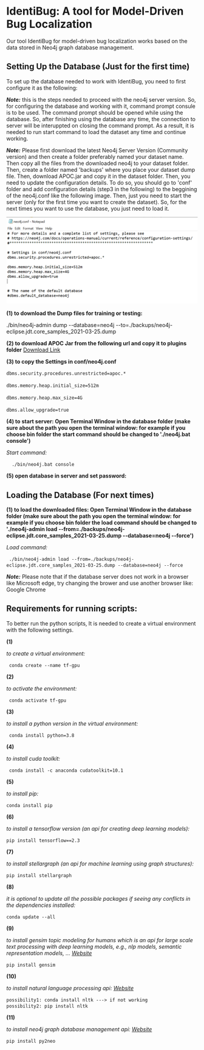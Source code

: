 # IdentiBug: A tool for Model-Driven Bug Localization
Our tool IdentiBug for model-driven bug localization works based on the data stored in Neo4j graph database management.  

## Setting Up the Database (Just for the first time)
To set up the database needed to work with IdentiBug, you need to first configure it as the following:

***Note:*** this is the steps needed to proceed with the neo4j server version. So, for configuring the database and working with it, command prompt consule is to be used. The command prompt should be opened while using the database. So, after finishing using the database any time, the connection to server will be interuppted on closing the command prompt. As a result, it is needed to run start command to load the dataset any time and continue working. 

***Note:*** Please first download the latest Neo4j Server Version (Community version) and then create a folder preferably named your dataset name. Then copy all the files from the downloaded neo4j to your dataset folder. Then, create a folder named 'backups' where you place your dataset dump file. Then, download APOC.jar and copy it in the dataset folder. Then, you need to update the configuration details. To do so, you should go to 'conf' folder and add configuration details (step3 in the following) to the beggining of the neo4j.conf like the following image. Then, just you need to start the server (only for the first time you want to create the dataset). So, for the next times you want to use the database, you just need to load it.

![alternative text](conf_settings.PNG "Image Title")

**(1) to download the Dump files for training or testing:**

./bin/neo4j-admin dump --database=neo4j --to=./backups/neo4j-eclipse.jdt.core_samples_2021-03-25.dump
    
**(2) to download APOC Jar from the following url and copy it to plugins folder**  [Download Link](https://github.com/neo4j-contrib/neo4j-apoc-procedures/releases/)

**(3) to copy the Settings in conf/neo4j.conf**

    dbms.security.procedures.unrestricted=apoc.*
    
    dbms.memory.heap.initial_size=512m
    
    dbms.memory.heap.max_size=4G
    
    dbms.allow_upgrade=true

**(4) to start server: Open Terminal Window in the database folder (make sure about the path you open the terminal window: for example if you choose bin folder the start command should be changed to './neo4j.bat console')**

*Start command:*

      ./bin/neo4j.bat console
    
**(5) open database in server and set password:**

## Loading the Database (For next times)
**(1) to load the downloaded files: Open Terminal Window in the database folder (make sure about the path you open the terminal window: for example if you choose bin folder the load command should be changed to './neo4j-admin load --from=./backups/neo4j-eclipse.jdt.core_samples_2021-03-25.dump --database=neo4j --force')**

*Load command:*

     ./bin/neo4j-admin load --from=./backups/neo4j-eclipse.jdt.core_samples_2021-03-25.dump --database=neo4j --force
     
***Note:*** Please note that if the database server does not work in a browser like Microsoft edge, try changing the brower and use another browser like: Google Chrome

## Requirements for running scripts:
To better run the python scripts, It is needed to create a virtual environment with the following settings.

**(1)**

*to create a virtual environment:*

     conda create --name tf-gpu
     
**(2)**

*to activate the environment:*

     conda activate tf-gpu
     
**(3)**

*to install a python version in the virtual environment:*

     conda install python=3.8
     
**(4)**

*to install cuda toolkit:*

     conda install -c anaconda cudatoolkit=10.1
     
**(5)**

*to install pip:*

    conda install pip
    
**(6)**

*to install a tensorflow version (an api for creating deep learning models):*

    pip install tensorflow==2.3
    
**(7)**

*to install stellargraph (an api for machine learning using graph structures):*

    pip install stellargraph
    
**(8)**

*it is optional to update all the possible packages if seeing any conflicts in the dependencies installed:*

    conda update --all
    
**(9)**

*to install gensim topic modeling for humans which is an api for large scale text processing with deep learning models, e.g., nlp models, semantic representation models, ...
[Website](https://radimrehurek.com/gensim/)*

    pip install gensim
    
**(10)**

*to install natural language processing api: [Website](https://www.nltk.org/)*

    possibility1: conda install nltk ---> if not working
    possibility2: pip install nltk
    
**(11)**

*to install neo4j graph database management api: [Website](https://neo4j.com/)*

    pip install py2neo
    
